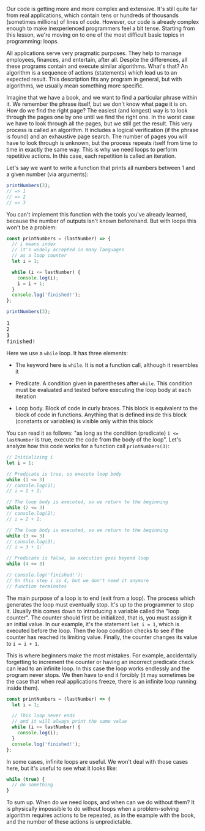 
Our code is getting more and more complex and extensive. It's still quite far from real applications, which contain tens or hundreds of thousands (sometimes millions) of lines of code. However, our code is already complex enough to make inexperienced programmers feel a bit tense. Starting from this lesson, we're moving on to one of the most difficult basic topics in programming: loops.

All applications serve very pragmatic purposes. They help to manage employees, finances, and entertain, after all. Despite the differences, all these programs contain and execute similar algorithms. What's that? An algorithm is a sequence of actions (statements) which lead us to an expected result. This description fits any program in general, but with algorithms, we usually mean something more specific.

Imagine that we have a book, and we want to find a particular phrase within it. We remember the phrase itself, but we don't know what page it is on. How do we find the right page? The easiest (and longest) way is to look through the pages one by one until we find the right one. In the worst case we have to look through all the pages, but we still get the result. This very process is called an algorithm. It includes a logical verification (if the phrase is found) and an exhaustive page search. The number of pages you will have to look through is unknown, but the process repeats itself from time to time in exactly the same way. This is why we need loops to perform repetitive actions. In this case, each repetition is called an iteration.

Let's say we want to write a function that prints all numbers between 1 and a given number (via arguments):

```javascript
printNumbers(3);
// => 1
// => 2
// => 3
```

You can't implement this function with the tools you've already learned, because the number of outputs isn't known beforehand. But with loops this won't be a problem:

```javascript
const printNumbers = (lastNumber) => {
  // i means index
  // it's widely accepted in many languages
  // as a loop counter
  let i = 1;

  while (i <= lastNumber) {
    console.log(i);
    i = i + 1;
  }
  console.log('finished!');
};

printNumbers(3);
```

<pre class='hexlet-basics-output'>
1
2
3
finished!
</pre>

Here we use a `while` loop. It has three elements:

* The keyword here is `while`. It is not a function call, although it resembles it

* Predicate. A condition given in parentheses after `while`. This condition must be evaluated and tested before executing the loop body at each iteration

* Loop body. Block of code in curly braces. This block is equivalent to the block of code in functions. Anything that is defined inside this block (constants or variables) is visible only within this block

You can read it as follows: "as long as the condition (predicate) `i <= lastNumber` is true, execute the code from the body of the loop". Let's analyze how this code works for a function call `printNumbers(3)`:

```javascript
// Initializing i
let i = 1;

// Predicate is true, so execute loop body
while (1 <= 3)
// console.log(1);
// i = 1 + 1;

// The loop body is executed, so we return to the beginning
while (2 <= 3)
// console.log(2);
// i = 2 + 1;

// The loop body is executed, so we return to the beginning
while (3 <= 3)
// console.log(3);
// i = 3 + 1;

// Predicate is false, so execution goes beyond loop
while (4 <= 3)

// console.log('finished!');
// On this step i is 4, but we don't need it anymore
// function terminates
```

The main purpose of a loop is to end (exit from a loop). The process which generates the loop must eventually stop. It's up to the programmer to stop it. Usually this comes down to introducing a variable called the "loop counter". The counter should first be initialized, that is, you must assign it an initial value. In our example, it's the statement `let i = 1`, which is executed before the loop. Then the loop condition checks to see if the counter has reached its limiting value. Finally, the counter changes its value to `i = i + 1`.

This is where beginners make the most mistakes. For example, accidentally forgetting to increment the counter or having an incorrect predicate check can lead to an infinite loop. In this case the loop works endlessly and the program never stops. We then have to end it forcibly (it may sometimes be the case that when real applications freeze, there is an infinite loop running inside them).

```javascript
const printNumbers = (lastNumber) => {
  let i = 1;

  // This loop never ends
  // and it will always print the same value
  while (i <= lastNumber) {
    console.log(i);
  }
  console.log('finished!');
};
```

In some cases, infinite loops are useful. We won't deal with those cases here, but it's useful to see what it looks like:

```javascript
while (true) {
  // do something
}
```

To sum up. When do we need loops, and when can we do without them? It is physically impossible to do without loops when a problem-solving algorithm requires actions to be repeated, as in the example with the book, and the number of these actions is unpredictable.
